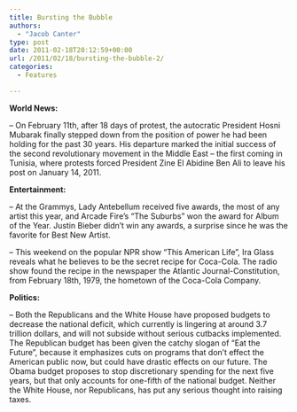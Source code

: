 ```yaml
---
title: Bursting the Bubble
authors: 
  - "Jacob Canter"
type: post
date: 2011-02-18T20:12:59+00:00
url: /2011/02/18/bursting-the-bubble-2/
categories:
  - Features

---
```

**World News:**

&#8211; On February 11th, after 18 days of protest, the autocratic President Hosni Mubarak finally stepped down from the position of power he had been holding for the past 30 years. His departure marked the initial success of the second revolutionary movement in the Middle East – the first coming in Tunisia, where protests forced President Zine El Abidine Ben Ali to leave his post on January 14, 2011.

**Entertainment:** 

&#8211; At the Grammys, Lady Antebellum received five awards, the most of any artist this year, and Arcade Fire’s “The Suburbs” won the award for Album of the Year. Justin Bieber didn’t win any awards, a surprise since he was the favorite for Best New Artist.

&#8211; This weekend on the popular NPR show “This American Life”, Ira Glass reveals what he believes to be the secret recipe for Coca-Cola. The radio show found the recipe in the newspaper the Atlantic Journal-Constitution, from February 18th, 1979, the hometown of the Coca-Cola Company.

**Politics:**

&#8211; Both the Republicans and the White House have proposed budgets to decrease the national deficit, which currently is lingering at around 3.7 trillion dollars, and will not subside without serious cutbacks implemented. The Republican budget has been given the catchy slogan of “Eat the Future”, because it emphasizes cuts on programs that don’t effect the American public now, but could have drastic effects on our future. The Obama budget proposes to stop discretionary spending for the next five years, but that only accounts for one-fifth of the national budget. Neither the White House, nor Republicans, has put any serious thought into raising taxes.